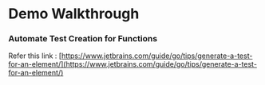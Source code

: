 # Demo Walkthrough


### Automate Test Creation for Functions

Refer this link : [https://www.jetbrains.com/guide/go/tips/generate-a-test-for-an-element/](https://www.jetbrains.com/guide/go/tips/generate-a-test-for-an-element/)